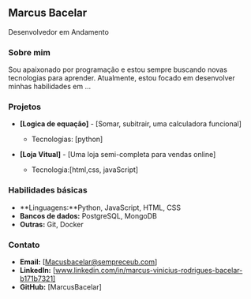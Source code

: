 ## Marcus Bacelar

 Desenvolvedor em Andamento 

### Sobre mim
Sou apaixonado por programação e estou sempre buscando novas tecnologias para aprender. Atualmente, estou focado em desenvolver minhas habilidades em ...

### Projetos
* **[Logica de equação]** - [Somar, subitrair, uma calculadora funcional]
  * Tecnologias: [python]
  
* **[Loja Vitual]** - [Uma loja semi-completa para vendas online]
  * Tecnologia:[html,css, javaScript]

### Habilidades básicas 
* **Linguagens:**Python, JavaScript, HTML, CSS
* **Bancos de dados:** PostgreSQL, MongoDB
* **Outras:** Git, Docker

### Contato
* **Email:** [Macusbacelar@sempreceub.com]
* **LinkedIn:** [www.linkedin.com/in/marcus-vinicius-rodrigues-bacelar-b171b7321]
* **GitHub:** [MarcusBacelar]
